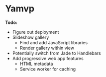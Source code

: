 # Yamvp

**Todo:**
 - Figure out deployment
 - Slideshow gallery
   - Find and add JavaScript libraries
   - Render gallery within view
 - Potentially switch from Jade to Handlebars
 - Add progressive web app features
   - HTML metadata
   - Service worker for caching